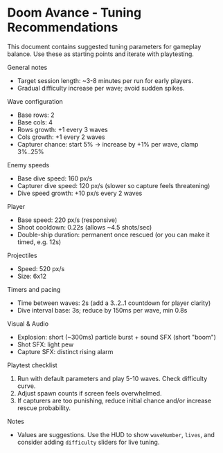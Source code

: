 # Doom Avance - Tuning Recommendations

This document contains suggested tuning parameters for gameplay balance. Use these as starting points and iterate with playtesting.

General notes
- Target session length: ~3-8 minutes per run for early players.
- Gradual difficulty increase per wave; avoid sudden spikes.

Wave configuration
- Base rows: 2
- Base cols: 4
- Rows growth: +1 every 3 waves
- Cols growth: +1 every 2 waves
- Capturer chance: start 5% -> increase by +1% per wave, clamp 3%..25%

Enemy speeds
- Base dive speed: 160 px/s
- Capturer dive speed: 120 px/s (slower so capture feels threatening)
- Dive speed growth: +10 px/s every 2 waves

Player
- Base speed: 220 px/s (responsive)
- Shoot cooldown: 0.22s (allows ~4.5 shots/sec)
- Double-ship duration: permanent once rescued (or you can make it timed, e.g. 12s)

Projectiles
- Speed: 520 px/s
- Size: 6x12

Timers and pacing
- Time between waves: 2s (add a 3..2..1 countdown for player clarity)
- Dive interval base: 3s; reduce by 150ms per wave, min 0.8s

Visual & Audio
- Explosion: short (~300ms) particle burst + sound SFX (short "boom")
- Shot SFX: light pew
- Capture SFX: distinct rising alarm

Playtest checklist
1. Run with default parameters and play 5-10 waves. Check difficulty curve.
2. Adjust spawn counts if screen feels overwhelmed.
3. If capturers are too punishing, reduce initial chance and/or increase rescue probability.

Notes
- Values are suggestions. Use the HUD to show `waveNumber`, `lives`, and consider adding `difficulty` sliders for live tuning.
